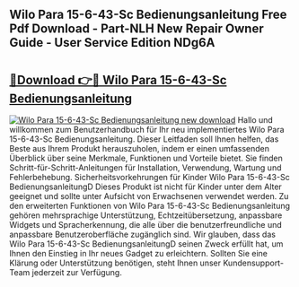 ## Wilo Para 15-6-43-Sc Bedienungsanleitung Free Pdf Download - Part-NLH New Repair Owner Guide - User Service Edition NDg6A

# <h2><a href="http://df34ytz.blite.top/?on=Wilo+Para+15-6-43-Sc+Bedienungsanleitung">🔗Download 👉🔴 Wilo Para 15-6-43-Sc Bedienungsanleitung</a></h2>

[![Wilo Para 15-6-43-Sc Bedienungsanleitung new download](https://i.imgur.com/lujVjoI.png)](http://df34ytz.blite.top/?on=Wilo+Para+15-6-43-Sc+Bedienungsanleitung)
Hallo und willkommen zum Benutzerhandbuch für Ihr neu implementiertes Wilo Para 15-6-43-Sc Bedienungsanleitung. Dieser Leitfaden soll Ihnen helfen, das Beste aus Ihrem Produkt herauszuholen, indem er einen umfassenden Überblick über seine Merkmale, Funktionen und Vorteile bietet. Sie finden Schritt-für-Schritt-Anleitungen für Installation, Verwendung, Wartung und Fehlerbehebung. Sicherheitsvorkehrungen für Kinder Wilo Para 15-6-43-Sc BedienungsanleitungD Dieses Produkt ist nicht für Kinder unter dem Alter geeignet und sollte unter Aufsicht von Erwachsenen verwendet werden. Zu den erweiterten Funktionen von Wilo Para 15-6-43-Sc Bedienungsanleitung gehören mehrsprachige Unterstützung, Echtzeitübersetzung, anpassbare Widgets und Spracherkennung, die alle über die benutzerfreundliche und anpassbare Benutzeroberfläche zugänglich sind. Wir glauben, dass das Wilo Para 15-6-43-Sc BedienungsanleitungD seinen Zweck erfüllt hat, um Ihnen den Einstieg in Ihr neues Gadget zu erleichtern. Sollten Sie eine Klärung oder Unterstützung benötigen, steht Ihnen unser Kundensupport-Team jederzeit zur Verfügung.

